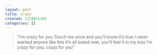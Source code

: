 ```yaml
---
layout: post
title: Crazy
created: 1129051260
categories: []
---
```

<blockquote>
"I’m crazy for you
Touch me once and you’ll know it’s true
I never wanted anyone like this
It’s all brand new, you’ll feel it in my kiss
I’m crazy for you, crazy for you"
</blockquote>
